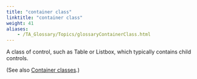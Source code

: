 ```yaml
--- 
title: "container class"
linktitle: "container class"
weight: 41
aliases: 
    - /TA_Glossary/Topics/glossaryContainerClass.html
---
```


A class of control, such as Table or Listbox, which typically contains child controls.

\(See also [Container classes](/TA_Help/Topics/Interface_def_container_class.html).\)

